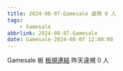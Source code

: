 ```yaml
---
title: 2024-08-07-Gamesale 違規 0 人
tags:
    - Gamesale
abbrlink: 2024-08-07-Gamesale
date: Gamesale-2024-08-07 12:00:00
---
```

Gamesale 板 [板規連結](https://www.ptt.cc/bbs/Gossiping/M.1637425085.A.07D.html)
昨天違規 0 人
